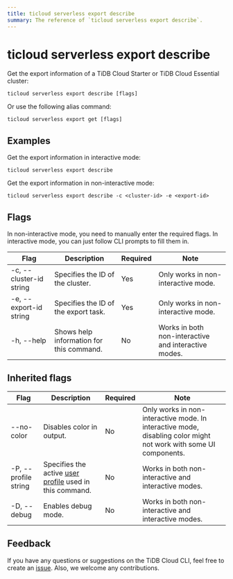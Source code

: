 ```yaml
---
title: ticloud serverless export describe
summary: The reference of `ticloud serverless export describe`.
---
```


# ticloud serverless export describe

Get the export information of a TiDB Cloud Starter or TiDB Cloud Essential cluster:

```shell
ticloud serverless export describe [flags]
```

Or use the following alias command:

```shell
ticloud serverless export get [flags]
```

## Examples

Get the export information in interactive mode:

```shell
ticloud serverless export describe
```

Get the export information in non-interactive mode:

```shell
ticloud serverless export describe -c <cluster-id> -e <export-id>
```

## Flags

In non-interactive mode, you need to manually enter the required flags. In interactive mode, you can just follow CLI prompts to fill them in.

| Flag                    | Description                                  | Required | Note                                                 |
|-------------------------|----------------------------------------------|----------|------------------------------------------------------|
| -c, --cluster-id string | Specifies the ID of the cluster. | Yes      | Only works in non-interactive mode.                  |
| -e, --export-id string  | Specifies the ID of the export task.         | Yes      | Only works in non-interactive mode.                  |
| -h, --help              | Shows help information for this command.           | No       | Works in both non-interactive and interactive modes. |

## Inherited flags

| Flag                 | Description                                                                                          | Required | Note                                                                                                             |
|----------------------|------------------------------------------------------------------------------------------------------|----------|------------------------------------------------------------------------------------------------------------------|
| --no-color           | Disables color in output.                                                                            | No       | Only works in non-interactive mode. In interactive mode, disabling color might not work with some UI components. |
| -P, --profile string | Specifies the active [user profile](/tidb-cloud/cli-reference.md#user-profile) used in this command. | No       | Works in both non-interactive and interactive modes.                                                             |
| -D, --debug          | Enables debug mode.                                                                                   | No       | Works in both non-interactive and interactive modes.                                                             |

## Feedback

If you have any questions or suggestions on the TiDB Cloud CLI, feel free to create an [issue](https://github.com/tidbcloud/tidbcloud-cli/issues/new/choose). Also, we welcome any contributions.
